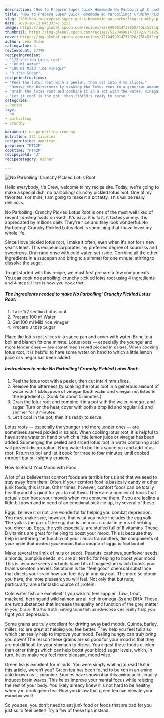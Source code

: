```yaml
---
description: "How to Prepare Super Quick Homemade No Parboiling! Crunchy Pickled Lotus Root"
title: "How to Prepare Super Quick Homemade No Parboiling! Crunchy Pickled Lotus Root"
slug: 2280-how-to-prepare-super-quick-homemade-no-parboiling-crunchy-pickled-lotus-root
date: 2020-10-13T04:33:47.525Z
image: https://img-global.cpcdn.com/recipes/5270499014737920/751x532cq70/no-parboiling-crunchy-pickled-lotus-root-recipe-main-photo.jpg
thumbnail: https://img-global.cpcdn.com/recipes/5270499014737920/751x532cq70/no-parboiling-crunchy-pickled-lotus-root-recipe-main-photo.jpg
cover: https://img-global.cpcdn.com/recipes/5270499014737920/751x532cq70/no-parboiling-crunchy-pickled-lotus-root-recipe-main-photo.jpg
author: Lena Olson
ratingvalue: 4
reviewcount: 17799
recipeingredient:
- "1/2 section Lotus root"
- "100 ml Water"
- "100 ml Mild rice vinegar"
- "3 tbsp Sugar"
recipeinstructions:
- "Peel the lotus root with a peeler, then cut into 4 mm slices."
- "Remove the bitterness by soaking the lotus root in a generous amount of water with 1 tablespoon of vinegar (both water and vinegar not listed in the ingredients). (Soak for about 5 minutes.)"
- "Drain the lotus root and combine it in a pot with the water, vinegar, and sugar. Turn on the heat, cover with both a drop lid and regular lid, and simmer for 3 minutes."
- "Let it cool in the pot, then it&#39;s ready to serve."
categories:
- Recipe
tags:
- no
- parboiling
- crunchy

katakunci: no parboiling crunchy 
nutrition: 171 calories
recipecuisine: American
preptime: "PT12M"
cooktime: "PT42M"
recipeyield: "3"
recipecategory: Dinner

---
```



![No Parboiling! Crunchy Pickled Lotus Root](https://img-global.cpcdn.com/recipes/5270499014737920/751x532cq70/no-parboiling-crunchy-pickled-lotus-root-recipe-main-photo.jpg)

Hello everybody, it's Drew, welcome to my recipe site. Today, we're going to make a special dish, no parboiling! crunchy pickled lotus root. One of my favorites. For mine, I am going to make it a bit tasty. This will be really delicious.

No Parboiling! Crunchy Pickled Lotus Root is one of the most well liked of recent trending foods on earth. It's easy, it is fast, it tastes yummy. It is appreciated by millions daily. They're nice and they look wonderful. No Parboiling! Crunchy Pickled Lotus Root is something that I have loved my whole life.

Since I love pickled lotus root, I make it often, even when it&#39;s not for a new year&#39;s feast. This recipe incorporates my preferred degree of sourness and sweetness. Drain and rinse with cold water, set aside. Combine all the other ingredients in a saucepan and bring to a simmer for one minute, stirring to dissolve the sugar.


To get started with this recipe, we must first prepare a few components. You can cook no parboiling! crunchy pickled lotus root using 4 ingredients and 4 steps. Here is how you cook that.

<!--inarticleads1-->

##### The ingredients needed to make No Parboiling! Crunchy Pickled Lotus Root:

1. Take 1/2 section Lotus root
1. Prepare 100 ml Water
1. Get 100 ml Mild rice vinegar
1. Prepare 3 tbsp Sugar


Place the lotus root slices in a sauce pan and cover with water. Bring to a boil and blanch for one minute. Lotus roots — especially the younger and more tender ones — are sometimes served pickled in salads. When cooking lotus root, it is helpful to have some water on hand to which a little lemon juice or vinegar has been added. 

<!--inarticleads2-->

##### Instructions to make No Parboiling! Crunchy Pickled Lotus Root:

1. Peel the lotus root with a peeler, then cut into 4 mm slices.
1. Remove the bitterness by soaking the lotus root in a generous amount of water with 1 tablespoon of vinegar (both water and vinegar not listed in the ingredients). (Soak for about 5 minutes.)
1. Drain the lotus root and combine it in a pot with the water, vinegar, and sugar. Turn on the heat, cover with both a drop lid and regular lid, and simmer for 3 minutes.
1. Let it cool in the pot, then it&#39;s ready to serve.


Lotus roots — especially the younger and more tender ones — are sometimes served pickled in salads. When cooking lotus root, it is helpful to have some water on hand to which a little lemon juice or vinegar has been added. Submerging the peeled and sliced lotus root in water containing acid will prevent discoloration. Bring water to boil in a sauce pan and add lotus root. Return to boil and let it cook for three to four minutes, until cooked through but still slightly crunchy. 

How to Boost Your Mood with Food


A lot of us believe that comfort foods are terrible for us and that we need to stay away from them. Often, if your comfort food is basically candy or other junk foods, this is true. Other times, however, comfort foods can be totally healthy and it's good for you to eat them. There are a number of foods that actually can boost your moods when you consume them. If you are feeling a little bit down and in need of an emotional pick me up, try several of these.

Eggs, believe it or not, are wonderful for helping you combat depression. You must make sure, however, that what you make includes the egg yolk. The yolk is the part of the egg that is the most crucial in terms of helping you cheer up. Eggs, the yolk especially, are stuffed full of B vitamins. These B vitamins are great for helping to boost your mood. This is because they help in bettering the function of your neural transmitters, the components of your brain that control your mood. Eat a couple of eggs to feel better!

Make several trail mix of nuts or seeds. Peanuts, cashews, sunflower seeds, almonds, pumpkin seeds, etc are all terrific for helping to boost your mood. This is because seeds and nuts have lots of magnesium which boosts your brain's serotonin levels. Serotonin is the "feel good" chemical substance that directs your brain how you feel day in and day out. The more serotonin you have, the more pleasant you will feel. Not only that but nuts, particularly, are a fantastic source of protein.

Cold water fish are excellent if you wish to feel happier. Tuna, trout, mackerel, herring and wild salmon are all rich in omega-3s and DHA. These are two substances that increase the quality and function of the grey matter in your brain. It's the truth: eating tuna fish sandwiches can really help you fight your depression. 

Some grains are truly excellent for driving away bad moods. Quinoa, barley, millet, etc are great at helping you feel better. They help you feel full also which can really help to improve your mood. Feeling hungry can truly bring you down! The reason these grains are so good for your mood is that they are not difficult for your stomach to digest. You digest these foods quicker than other things which can help boost your blood sugar levels, which, in turn, helps make you feel more pleasant, mood wise.

Green tea is excellent for moods. You were simply waiting to read that in this article, weren't you? Green tea has been found to be rich in an amino acid known as L-theanine. Studies have shown that this amino acid actually induces brain waves. This helps improve your mental focus while relaxing the rest of your body. You likely already knew it is not hard to be healthy when you drink green tea. Now you know that green tea can elevate your mood as well!

So you see, you don't need to eat junk food or foods that are bad for you just so to feel better! Try  a few  of  these  tips  instead.

